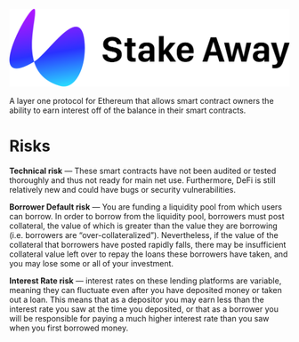 ![Header](assets/LogoTitle.png)


A layer one protocol for Ethereum that allows smart contract owners the ability to earn interest off of the balance in their smart contracts.

# Risks

**Technical risk** — These smart contracts have not been audited or tested thoroughly and thus not ready for main net use. Furthermore, DeFi is still relatively new and could have bugs or security vulnerabilities.


**Borrower Default risk** — You are funding a liquidity pool from which users can borrow. In order to borrow from the liquidity pool, borrowers must post collateral, the value of which is greater than the value they are borrowing (i.e. borrowers are “over-collateralized”). Nevertheless, if the value of the collateral that borrowers have posted rapidly falls, there may be insufficient collateral value left over to repay the loans these borrowers have taken, and you may lose some or all of your investment.


**Interest Rate risk** — interest rates on these lending platforms are variable, meaning they can fluctuate even after you have deposited money or taken out a loan. This means that as a depositor you may earn less than the interest rate you saw at the time you deposited, or that as a borrower you will be responsible for paying a much higher interest rate than you saw when you first borrowed money.